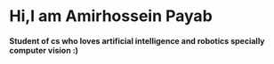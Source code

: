 <h1>     Hi,I am Amirhossein Payab   </h1>
<h4>      Student of cs who loves artificial intelligence and robotics specially computer vision :)  </h4>  <br>



